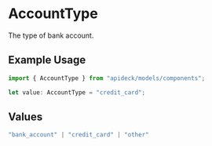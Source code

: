 # AccountType

The type of bank account.

## Example Usage

```typescript
import { AccountType } from "apideck/models/components";

let value: AccountType = "credit_card";
```

## Values

```typescript
"bank_account" | "credit_card" | "other"
```